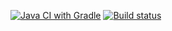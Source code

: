 [![Java CI with Gradle](https://github.com/andrew-pahomov/AQA-web/actions/workflows/gradle.yml/badge.svg)](https://github.com/andrew-pahomov/AQA-web/actions/workflows/gradle.yml)
[![Build status](https://ci.appveyor.com/api/projects/status/nhoc02u1a17ln36y/branch/master?svg=true)](https://ci.appveyor.com/project/andrew-pahomov/aqa-web/branch/master)